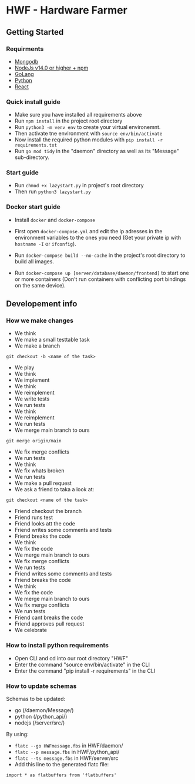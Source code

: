 # HWF - Hardware Farmer

## Getting Started

### Requirments

  * [Mongodb](https://github.com/PappaArty/HWF/blob/main/server/src/db/readme.md)
  * [NodeJs v14.0 or higher + npm](https://nodejs.org/en/download/package-manager/)
  * [GoLang](https://go.dev/doc/install)
  * [Python](https://github.com/PappaArty/HWF/blob/main/python_api/README.md)
  * [React](https://reactjs.org/docs/create-a-new-react-app.html)
  
### Quick install guide

  * Make sure you have installed all requirements above
  * Run `npm install` in the project root directory
  * Run `python3 -m venv env` to create your virtual environemnt. 
  * Then activate tne environment with `source env/bin/activate`
  * Now install the required python modules with `pip install -r requirements.txt`
  * Run `go mod tidy` in the "daemon" directory as well as its "Message" sub-directory.
  
### Start guide

  * Run `chmod +x lazystart.py` in project's root directory
  * Then run `python3 lazystart.py`
  
### Docker start guide

  * Install `docker` and `docker-compose`

  * First open `docker-compose.yml` and edit the ip adresses in the environment variables to the ones you need (Get your private ip with `hostname -I` or `ifconfig`).
  * Run `docker-compose build --no-cache` in the project's root directory to build all images.
  * Run `docker-compose up [server/database/daemon/frontend]` to start one or more containers (Don't run containers with conflicting port bindings on the same device).

## Developement info
### How we make changes 

* We think
* We make a small testtable task   
* We make a branch 

```
git checkout -b <name of the task>
```

* We play 
* We think
* We implement 
* We think
* We reimplement
* We write tests
* We run tests 
* We think
* We reimplement
* We run tests 
* We merge main branch to ours 

```
git merge origin/main
```

* We fix merge conflicts 
* We run tests 
* We think
* We fix whats broken 
* We run tests 
* We make a pull request 
* We ask a friend to taka a look at:

```
git checkout <name of the task>
``` 
* Friend checkout the branch
* Friend runs test
* Friend looks att the code 
* Friend writes some comments and tests 
* Friend breaks the code
* We think 
* We fix the code
* We merge main branch to ours 
* We fix merge conflicts 
* We run tests
* Friend writes some comments and tests
* Friend breaks the code 
* We think
* We fix the code
* We merge main branch to ours 
* We fix merge conflicts 
* We run tests
* Friend cant breaks the code 
* Friend approves pull request  
* We celebrate 



### How to install python requirements
* Open CLI and cd into our root directory "HWF"
* Enter the command "source env/bin/activate" in the CLI
* Enter the command "pip install -r requirements" in the CLI

### How to update schemas
Schemas to be updated:
* go (/daemon/Message/) 
* python (/python_api/)
* nodejs (/server/src/)

By using:
* `flatc --go HWFmessage.fbs` in HWF/daemon/
* `flatc --p message.fbs` in HWF/python_api/
* `flatc --ts message.fbs` in HWF/server/src
*  Add this line to the generated flatc file: 

`import * as flatbuffers from 'flatbuffers'`

